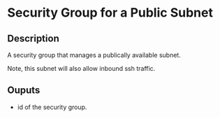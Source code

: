 # Security Group for a Public Subnet

## Description

A security group that manages a publically available subnet.

Note, this subnet will also allow inbound ssh traffic.

## Ouputs

* id of the security group.
